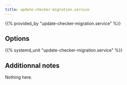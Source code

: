 ```yaml
---
title: update-checker-migration.service
---
```


{{% provided_by "update-checker-migration.service" %}}

## Options

{{% systemd_unit "update-checker-migration.service" %}}

## Additionnal notes

Nothing here.